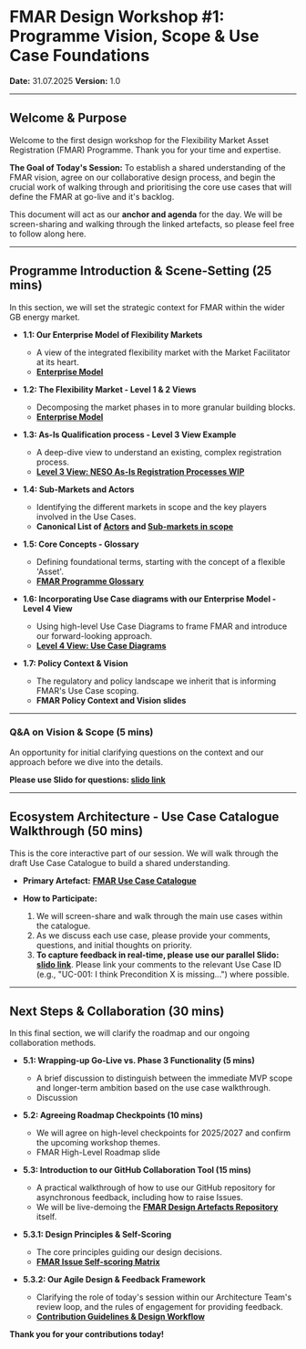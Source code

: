 # FMAR Design Workshop #1: Programme Vision, Scope & Use Case Foundations

**Date:** 31.07.2025
**Version:** 1.0

---

## Welcome & Purpose

Welcome to the first design workshop for the Flexibility Market Asset Registration (FMAR) Programme. Thank you for your time and expertise.

**The Goal of Today's Session:** To establish a shared understanding of the FMAR vision, agree on our collaborative design process, and begin the crucial work of walking through and prioritising the core use cases that will define the FMAR at go-live and it's backlog.

This document will act as our **anchor and agenda** for the day. We will be screen-sharing and walking through the linked artefacts, so please feel free to follow along here.

---

## Programme Introduction & Scene-Setting (25 mins)

In this section, we will set the strategic context for FMAR within the wider GB energy market.

*   **1.1: Our Enterprise Model of Flexibility Markets**
    *   A view of the integrated flexibility market with the Market Facilitator at its heart.
    *   **[Enterprise Model](https://miro.com/app/board/uXjVIn3HnUM=/)**

*   **1.2: The Flexibility Market - Level 1 & 2 Views**
    *   Decomposing the market phases in to more granular building blocks.
    *   **[Enterprise Model](https://miro.com/app/board/uXjVIn3HnUM=/)**

*   **1.3: As-Is Qualification process - Level 3 View Example**
    *   A deep-dive view to understand an existing, complex registration process.
    *   **[Level 3 View: NESO As-Is Registration Processes WIP](https://miro.com/app/board/uXjVIlQckCo=/)**

*   **1.4: Sub-Markets and Actors**
    *   Identifying the different markets in scope and the key players involved in the Use Cases.
    *   **Canonical List of [Actors](https://github.com/elexon-data/Market-Facilitator/blob/main/docs/Market_Facilitator/FMAR_Design/Ecosystem_Architecture/Actor%20to%20Role%20Mappings/Actors.md) and [Sub-markets in scope](https://github.com/elexon-data/Market-Facilitator/blob/main/docs/Market_Facilitator/FMAR_Design/Programme_Level/markets_scope.md)**

*   **1.5: Core Concepts - Glossary**
    *   Defining foundational terms, starting with the concept of a flexible 'Asset'.
    *   **[FMAR Programme Glossary](https://github.com/elexon-data/Market-Facilitator/blob/main/docs/Market_Facilitator/FMAR_Design/Programme_Level/Glossary.md)**

*   **1.6: Incorporating Use Case diagrams with our Enterprise Model - Level 4 View**
    *   Using high-level Use Case Diagrams to frame FMAR and introduce our forward-looking approach.
    *   **[Level 4 View: Use Case Diagrams](https://miro.com/app/board/uXjVIn3HnUM=/)**

*   **1.7: Policy Context & Vision**
    *   The regulatory and policy landscape we inherit that is informing FMAR's Use Case scoping.
    *   **FMAR Policy Context and Vision slides**



---

### Q&A on Vision & Scope (5 mins)

An opportunity for initial clarifying questions on the context and our approach before we dive into the details.

**Please use Slido for questions: [slido link](https://app.sli.do/event/gTRg9GodizNrKHLDjo3L4Q/embed/polls/9949142a-959c-488c-b9ef-fdb58ec963c4)**

---

## Ecosystem Architecture - Use Case Catalogue Walkthrough (50 mins)

This is the core interactive part of our session. We will walk through the draft Use Case Catalogue to build a shared understanding.

*   **Primary Artefact:** **[FMAR Use Case Catalogue](https://github.com/elexon-data/Market-Facilitator/tree/main/docs/Market_Facilitator/FMAR_Design/Ecosystem_Architecture/Use%20Case%20Catalogue)**

*   **How to Participate:**
    1.  We will screen-share and walk through the main use cases within the catalogue.
    2.  As we discuss each use case, please provide your comments, questions, and initial thoughts on priority.
    3.  **To capture feedback in real-time, please use our parallel Slido:** **[slido link](https://app.sli.do/event/gTRg9GodizNrKHLDjo3L4Q/embed/polls/cbcae429-0511-4ed6-b329-a1cceb229010)**. Please link your comments to the relevant Use Case ID (e.g., "UC-001: I think Precondition X is missing...") where possible.

---

## Next Steps & Collaboration (30 mins)

In this final section, we will clarify the roadmap and our ongoing collaboration methods.

*   **5.1: Wrapping-up Go-Live vs. Phase 3 Functionality (5 mins)**
    * A brief discussion to distinguish between the immediate MVP scope and longer-term ambition based on the use case walkthrough.
    * Discussion

*   **5.2: Agreeing Roadmap Checkpoints (10 mins)**
    *   We will agree on high-level checkpoints for 2025/2027 and confirm the upcoming workshop themes.
    *   FMAR High-Level Roadmap slide

*   **5.3: Introduction to our GitHub Collaboration Tool (15 mins)**
    *   A practical walkthrough of how to use our GitHub repository for asynchronous feedback, including how to raise Issues.
    *   We will be live-demoing the **[FMAR Design Artefacts Repository](https://github.com/elexon-data/Market-Facilitator/tree/main)** itself.

*   **5.3.1: Design Principles & Self-Scoring**
    *   The core principles guiding our design decisions.
    *   **[FMAR Issue Self-scoring  Matrix](https://github.com/elexon-data/Market-Facilitator/blob/main/docs/Market_Facilitator/FMAR_Design/Programme_Level/self-scoring-matrix.md)**

*   **5.3.2: Our Agile Design & Feedback Framework**
    *   Clarifying the role of today's session within our Architecture Team's review loop, and the rules of engagement for providing feedback.
    *   **[Contribution Guidelines & Design Workflow](https://github.com/elexon-data/Market-Facilitator/blob/main/docs/Market_Facilitator/FMAR_Design/Programme_Level/Agile%20Design%20and%20Feedback%20Framework.md)**

**Thank you for your contributions today!**

